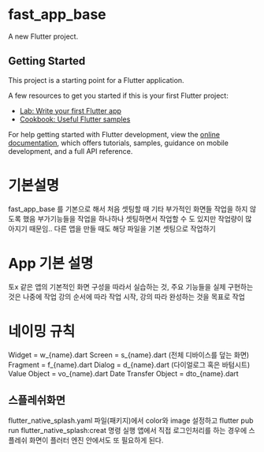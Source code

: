 # fast_app_base

A new Flutter project.

## Getting Started

This project is a starting point for a Flutter application.

A few resources to get you started if this is your first Flutter project:

- [Lab: Write your first Flutter app](https://docs.flutter.dev/get-started/codelab)
- [Cookbook: Useful Flutter samples](https://docs.flutter.dev/cookbook)

For help getting started with Flutter development, view the
[online documentation](https://docs.flutter.dev/), which offers tutorials,
samples, guidance on mobile development, and a full API reference.

# 기본설명
fast_app_base 를 기본으로 해서 처음 셋팅할 때 기타 부가적인 화면들 작업을 하지 않도록 했음
부가기능들을 작업을 하나하나 셋팅하면서 작업할 수 도 있지만 작업량이 많아지기 때문임..
다른 앱을 만들 때도 해당 파일을 기본 셋팅으로 작업하기

# App 기본 설명
토x 같은 앱의 기본적인 화면 구성을 따라서 실습하는 것, 주요 기능들을 실제 구현하는 것은 나중에 작업
강의 순서에 따라 작업 시작, 강의 따라 완성하는 것을 목표로 작업

# 네이밍 규칙
Widget = w_{name}.dart
Screen = s_{name}.dart    (전체 디바이스를 덮는 화면)
Fragment = f_{name}.dart
Dialog = d_{name}.dart     (다이얼로그 혹은 바텀시트)
Value Object = vo_{name}.dart
Date Transfer Object = dto_{name}.dart

## 스플레쉬화면
flutter_native_splash.yaml
파일(패키지)에서 color와 image 설정하고
flutter pub run flutter_native_splash:creat 명령 실행
앱에서 직접 로그인처리를 하는 경우에 스플레쉬 화면이 플러터 엔진 안에서도 또 필요하게 된다.
